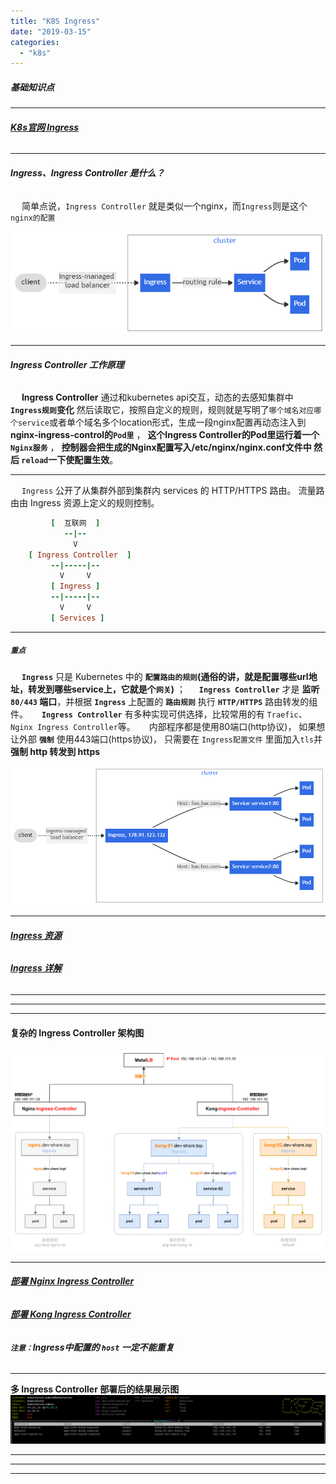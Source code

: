 ```yaml
---
title: "K8S Ingress"
date: "2019-03-15"
categories: 
  - "k8s"
---
```


##### **基础知识点**

* * *

###### **[K8s官网 Ingress](https://kubernetes.io/zh-cn/docs/concepts/services-networking/ingress/ "K8s官网 Ingress")**

* * *

###### **Ingress、Ingress Controller 是什么？**

  简单点说，`Ingress Controller` 就是类似一个nginx，而`Ingress`则是这个`nginx的配置`

[![](images/ingress.png)](http://qiniu.dev-share.top/image/png/ingress.png)

* * *

###### **Ingress Controller 工作原理**

  **Ingress Controller** 通过和kubernetes api交互，动态的去感知集群中 **`Ingress规则`变化** 然后读取它，按照自定义的规则，规则就是写明了`哪个域名对应哪个service`或者单个域名多个location形式，生成一段nginx配置再动态注入到 **nginx-ingress-control的`Pod里`** ， **这个Ingress Controller的Pod里运行着一个`Nginx服务`** ， **控制器会把生成的Nginx配置写入/etc/nginx/nginx.conf文件中 然后 `reload`一下使配置生效**。

* * *

  `Ingress` 公开了从集群外部到集群内 services 的 HTTP/HTTPS 路由。 流量路由由 Ingress 资源上定义的规则控制。

```ruby
         [  互联网  ]
            --|--
              V
    [ Ingress Controller  ]
         --|-----|--
           V     V
         [ Ingress ]
         --|-----|--
           V     V
         [ Services ]
```

* * *

##### **`重点`**

  **`Ingress`** 只是 Kubernetes 中的 **`配置路由的规则`(通俗的讲，就是配置哪些url地址，转发到哪些service上，它就是个`网关`)** ；   **`Ingress Controller`** 才是 **监听 `80/443` 端口**，并根据 **`Ingress`** 上配置的 **`路由规则`** 执行 **`HTTP/HTTPS`** 路由转发的组件。   **`Ingress Controller`** 有多种实现可供选择，比较常用的有 `Traefic`、 `Nginx Ingress Controller`等。   内部程序都是使用80端口(http协议)， 如果想让外部 **`强制`** 使用443端口(https协议)， 只需要在 `Ingress配置文件` 里面加入`tls`并 **强制 http 转发到 https**

[![](images/ingress-virtual-host.png)](http://qiniu.dev-share.top/image/png/ingress-virtual-host.png)

* * *

###### **[Ingress 资源](https://kubernetes.io/zh/docs/concepts/services-networking/ingress/#ingress-%E8%B5%84%E6%BA%90 "Ingress 资源")**

###### **[Ingress 详解](https://kuboard.cn/learning/k8s-intermediate/service/ingress.html#ingress-controller "Ingress 详解")**

* * *

* * *

* * *

#### **复杂的 Ingress Controller 架构图**

[![](images/ingress-controller.png)](http://qiniu.dev-share.top/image/png/ingress-controller.png)

* * *

###### **[部署 Nginx Ingress Controller](http://www.dev-share.top/2020/07/17/%e4%bd%bf%e7%94%a8-helm-3-%e5%ae%89%e8%a3%85-nginx-ingress-controller/ "部署 Nginx Ingress Controller")**

###### **[部署 Kong Ingress Controller](http://www.dev-share.top/2022/08/09/%e4%bd%bf%e7%94%a8-helm-3-%e5%ae%89%e8%a3%85-kong-ingress-controller/ "部署 Kong Ingress Controller")**

###### **`注意：`Ingress中配置的 `host` 一定不能重复**

* * *

**多 Ingress Controller 部署后的结果展示图** [![](images/ingress-controller-k9s.png)](http://qiniu.dev-share.top/image/png/ingress-controller-k9s.png)

* * *

* * *

* * *
